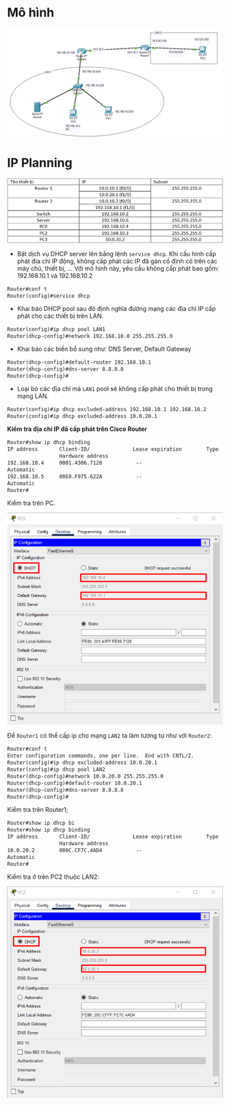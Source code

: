 # Mô hình

![dhcp](Pictures/dhcp.png)
# IP Planning

![ip](Pictures/ip_dhcp.png)
- Bật dịch vụ DHCP server lên bằng lệnh `service dhcp`. Khi cấu hình cấp phát địa chỉ IP động, không cấp phát các IP đã gán cố định có trên các máy chủ, thiết bị, ... Với mô hình này, yêu cầu không cấp phát bao gồm: 192.168.10.1 và 192.168.10.2
```
Router#conf t
Router(config)#service dhcp 
```

- Khai báo DHCP pool sau đó định nghĩa đường mạng các địa chỉ IP cấp phát cho các thiết bị trên LAN.
```
Router(config)#ip dhcp pool LAN1
Router(dhcp-config)#network 192.168.10.0 255.255.255.0
```

- Khai báo các biến bổ sung như: DNS Server, Default Gateway
```
Router(dhcp-config)#default-router 192.168.10.1
Router(dhcp-config)#dns-server 8.8.8.8
Router(dhcp-config)#
```

- Loại bỏ các địa chỉ mà `LAN1` pool sẽ không cấp phát cho thiết bị trong mạng LAN.
```
Router(config)#ip dhcp excluded-address 192.168.10.1 192.168.10.2
Router(config)#ip dhcp excluded-address 10.0.20.1
```

**Kiểm tra địa chỉ IP đã cấp phát trên Cisco Router**
```
Router#show ip dhcp binding
IP address       Client-ID/              Lease expiration        Type
                 Hardware address
192.168.10.4     0001.4306.7128           --                     Automatic
192.168.10.5     00E0.F975.622A           --                     Automatic
Router#
```

Kiểm tra trên PC.

![check](Pictures/check_dhcp.png)

Để `Router1` có thể cấp ip cho mạng `LAN2` ta làm tương tự như với `Router2`:
```
Router#conf t
Enter configuration commands, one per line.  End with CNTL/Z.
Router(config)#ip dhcp excluded-address 10.0.20.1
Router(config)#ip dhcp pool LAN2
Router(dhcp-config)#network 10.0.20.0 255.255.255.0
Router(dhcp-config)#default-router 10.0.20.1
Router(dhcp-config)#dns-server 8.8.8.8
Router(dhcp-config)#
```
Kiểm tra trên Router1;
```
Router#show ip dhcp bi
Router#show ip dhcp binding 
IP address       Client-ID/              Lease expiration        Type
                 Hardware address
10.0.20.2        000C.CF7C.4AD4           --                     Automatic
Router#
```

Kiểm tra ở trên PC2 thuộc LAN2:

![check_pc2](Pictures/check_pc2.png)










